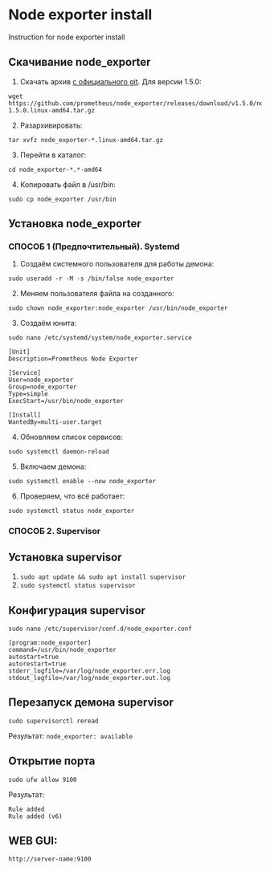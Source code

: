 # Node exporter install
Instruction for node exporter install

## Скачивание node_exporter

1) Скачать архив [c официального git](https://github.com/prometheus/node_exporter/releases/ "скачать prometheus"). Для версии 1.5.0:

```
wget https://github.com/prometheus/node_exporter/releases/download/v1.5.0/node_exporter-1.5.0.linux-amd64.tar.gz
```

2) Разархивировать:

``tar xvfz node_exporter-*.linux-amd64.tar.gz``

3) Перейти в каталог:

``cd node_exporter-*.*-amd64``

4) Копировать файл в /usr/bin:

``sudo cp node_exporter /usr/bin``

## Установка node_exporter

### СПОСОБ 1 (Предпочтительный). Systemd

1) Создаём системного пользователя для работы демона:

``sudo useradd -r -M -s /bin/false node_exporter``

2) Меняем пользователя файла на созданного:

``sudo chown node_exporter:node_exporter /usr/bin/node_exporter``

3) Создаём юнита:

``sudo nano /etc/systemd/system/node_exporter.service``

```
[Unit]
Description=Prometheus Node Exporter

[Service]
User=node_exporter
Group=node_exporter
Type=simple
ExecStart=/usr/bin/node_exporter

[Install]
WantedBy=multi-user.target
```

4) Обновляем список сервисов:

``sudo systemctl daemon-reload``

5) Включаем демона:

``sudo systemctl enable --now node_exporter``

6) Проверяем, что всё работает:

``sudo systemctl status node_exporter``

### СПОСОБ 2. Supervisor

## Установка supervisor

1) ``sudo apt update && sudo apt install supervisor``
2) ``sudo systemctl status supervisor``

## Конфигурация supervisor

``sudo nano /etc/supervisor/conf.d/node_exporter.conf``

```
[program:node_exporter]
command=/usr/bin/node_exporter
autostart=true
autorestart=true
stderr_logfile=/var/log/node_exporter.err.log
stdout_logfile=/var/log/node_exporter.out.log
```
## Перезапуск демона supervisor

``sudo supervisorctl reread``

Результат: ``node_exporter: available``

## Открытие порта

``sudo ufw allow 9100``

Результат:

```
Rule added
Rule added (v6)
```

## WEB GUI:

``http://server-name:9100``
